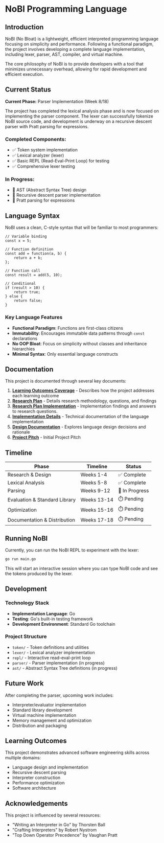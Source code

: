 # NoBl Programming Language

## Introduction

NoBl (No Bloat) is a lightweight, efficient interpreted programming language focusing on simplicity and performance. Following a functional paradigm, the project involves developing a complete language implementation, including lexer, parser, AST, compiler, and virtual machine.

The core philosophy of NoBl is to provide developers with a tool that minimizes unnecessary overhead, allowing for rapid development and efficient execution.

## Current Status

**Current Phase:** Parser Implementation (Week 8/18)

The project has completed the lexical analysis phase and is now focused on implementing the parser component. The lexer can successfully tokenize NoBl source code, and development is underway on a recursive descent parser with Pratt parsing for expressions.

### Completed Components:
- ✅ Token system implementation
- ✅ Lexical analyzer (lexer)
- ✅ Basic REPL (Read-Eval-Print Loop) for testing
- ✅ Comprehensive lexer testing

### In Progress:
- 🔄 AST (Abstract Syntax Tree) design
- 🔄 Recursive descent parser implementation
- 🔄 Pratt parsing for expressions

## Language Syntax

NoBl uses a clean, C-style syntax that will be familiar to most programmers:

```
// Variable binding
const x = 5;

// Function definition
const add = function(a, b) {
    return a + b;
};

// Function call
const result = add(5, 10);

// Conditional
if (result > 10) {
    return true;
} else {
    return false;
}
```

### Key Language Features

- **Functional Paradigm**: Functions are first-class citizens
- **Immutability**: Encourages immutable data patterns through `const` declarations
- **No OOP Bloat**: Focus on simplicity without classes and inheritance hierarchies
- **Minimal Syntax**: Only essential language constructs

## Documentation

This project is documented through several key documents:

1. **[Learning Outcomes Coverage](docs/learning_outcomes.md)** - Describes how the project addresses each learning outcome
2. **[Research Plan](docs/research_plan.md)** - Details research methodology, questions, and findings
3. **[Research Plan Implementation](docs/research_plan_implementation.md)** - Implementation findings and answers to research questions.
4. **[Implementation Details](docs/implementation_details.md)** - Technical documentation of the language implementation
5. **[Design Documentation](docs/design_documentation.md)** - Explores language design decisions and rationale
6. **[Project Pitch](docs/Project%20Pitch.md)** - Initial Project Pitch

## Timeline

| Phase | Timeline | Status |
|-------|----------|--------|
| Research & Design | Weeks 1-4 | ✅ Complete |
| Lexical Analysis | Weeks 5-8 | ✅ Complete |
| Parsing | Weeks 9-12 | 🔄 In Progress |
| Evaluation & Standard Library | Weeks 13-14 | ⏱️ Pending |
| Optimization | Weeks 15-16 | ⏱️ Pending |
| Documentation & Distribution | Weeks 17-18 | ⏱️ Pending |

## Running NoBl

Currently, you can run the NoBl REPL to experiment with the lexer:

```bash
go run main.go
```

This will start an interactive session where you can type NoBl code and see the tokens produced by the lexer.

## Development

### Technology Stack
- **Implementation Language**: Go
- **Testing**: Go's built-in testing framework
- **Development Environment**: Standard Go toolchain

### Project Structure
- `token/` - Token definitions and utilities
- `lexer/` - Lexical analyzer implementation
- `repl/` - Interactive read-eval-print loop
- `parser/` - Parser implementation (in progress)
- `ast/` - Abstract Syntax Tree definitions (in progress)

## Future Work

After completing the parser, upcoming work includes:
- Interpreter/evaluator implementation
- Standard library development
- Virtual machine implementation
- Memory management and optimization
- Distribution and packaging

## Learning Outcomes

This project demonstrates advanced software engineering skills across multiple domains:
- Language design and implementation
- Recursive descent parsing
- Interpreter construction
- Performance optimization
- Software architecture

## Acknowledgements

This project is influenced by several resources:
- "Writing an Interpreter in Go" by Thorsten Ball
- "Crafting Interpreters" by Robert Nystrom
- "Top Down Operator Precedence" by Vaughan Pratt
